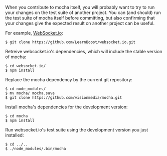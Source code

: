 When you contribute to mocha itself, you will probably want to try to run your changes on the test suite of another project. You can (and should) run the test suite of mocha itself before committing, but also confirming that your changes give the expected result on another project can be useful.

For example, [WebSocket.io](https://github.com/LearnBoost/websocket.io/):

    $ git clone https://github.com/LearnBoost/websocket.io.git

Retreive websocket.io's dependencies, which will include the stable version of mocha:

    $ cd websocket.io/
    $ npm install

Replace the mocha dependency by the current git repository:

    $ cd node_modules/
    $ mv mocha/ mocha.save
    $ git clone https://github.com/visionmedia/mocha.git

Install mocha's dependencies for the development version:

    $ cd mocha
    $ npm install

Run websocket.io's test suite using the development version you just installed:

    $ cd ../.. 
    $ ./node_modules/.bin/mocha
